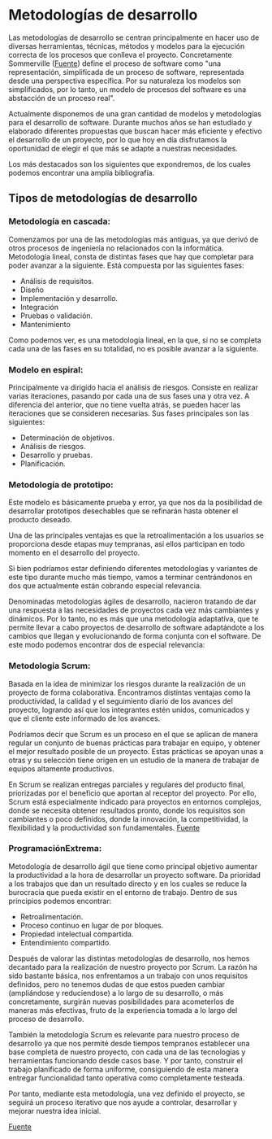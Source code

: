 # Metodologías de desarrollo

Las metodologías de desarrollo se centran principalmente en hacer uso de diversas herramientas, técnicas, métodos y modelos para la ejecución correcta de los procesos que conlleva el proyecto. Concretamente Sommerville ([Fuente](https://books.google.es/books?hl=es&lr=&id=gQWd49zSut4C&oi=fnd&pg=PR14&dq=Ian+Sommerville.+Ingenier%C3%ADa+del+Software,+9a+Edici%C3%B3n&ots=s775xtrBvi&sig=gYSUgO0IotekleX-1ppRObgta9U#v=onepage&q=Ian%20Sommerville.%20Ingenier%C3%ADa%20del%20Software%2C%209a%20Edici%C3%B3n&f=false)) define el proceso de software como "una representación, simplificada de un proceso de software, representada desde una perspectiva específica. Por su naturaleza los modelos son simplificados, por lo tanto, un modelo de procesos del software es una abstacción de un proceso real".

Actualmente disponemos de una gran cantidad de modelos y metodologías para el desarrollo de software. Durante muchos años se han estudiado y elaborado diferentes propuestas que buscan hacer más eficiente y efectivo el desarrollo de un proyecto, por lo que hoy en día disfrutamos la oportunidad de elegir el que más se adapte a nuestras necesidades.

Los más destacados son los siguientes que expondremos, de los cuales podemos encontrar una amplia bibliografía.

## Tipos de metodologías de desarrollo

### Metodología en cascada: 

Comenzamos por una de las metodologías más antiguas, ya que derivó de otros procesos de ingeniería no relacionados con la informática. Metodología lineal, consta de distintas fases que hay que completar para poder avanzar a la siguiente. Está compuesta por las siguientes fases:

- Análisis de requisitos.
- Diseño
- Implementación y desarrollo. 
- Integración
- Pruebas o validación.
- Mantenimiento

Como podemos ver, es una metodología lineal, en la que, si no se completa cada una de las fases en su totalidad, no es posible avanzar a la siguiente.

### Modelo en espiral: 

Principalmente va dirigido hacia el análisis de riesgos. Consiste en realizar varias iteraciones, pasando por cada una de sus fases una y otra vez. A diferencia del anterior, que no tiene vuelta atrás, se pueden hacer las iteraciones que se consideren necesarias. Sus fases principales son las siguientes:

- Determinación de objetivos. 
- Análisis de riesgos. 
- Desarrollo y pruebas.
- Planificación.

### Metodología de prototipo: 

Este modelo es básicamente prueba y error, ya que nos da la posibilidad de desarrollar prototipos desechables que se refinarán hasta obtener el producto deseado. 

Una de las principales ventajas es que la retroalimentación a los usuarios se proporciona desde etapas muy tempranas, así ellos participan en todo momento en el desarrollo del proyecto.

Si bien podríamos estar definiendo diferentes metodologías y variantes de este tipo durante mucho más tiempo, vamos a terminar centrándonos en dos que actualmente están cobrando especial relevancia.

Denominadas metodologías ágiles de desarrollo, nacieron tratando de dar una respuesta a las necesidades de proyectos cada vez más cambiantes y dinámicos. Por lo tanto, no es más que una metodología adaptativa, que te permite llevar a cabo proyectos de desarrollo de software adaptándote a los cambios que llegan y evolucionando de forma conjunta con el software. De este modo podemos encontrar dos de especial relevancia:

### Metodología Scrum: 

Basada en la idea de minimizar los riesgos durante la realización de un proyecto de forma colaborativa. Encontramos distintas ventajas como la productividad, la calidad y el seguimiento diario de los avances del proyecto, logrando así que los integrantes estén unidos, comunicados y que el cliente este informado de los avances.

Podríamos decir que Scrum es un proceso en el que se aplican de manera regular un conjunto de buenas prácticas para trabajar en equipo, y obtener el mejor resultado posible de un proyecto. Estas prácticas se apoyan unas a otras y su selección tiene origen en un estudio de la manera de trabajar de equipos altamente productivos.

En Scrum se realizan entregas parciales y regulares del producto final, priorizadas por el beneficio que aportan al receptor del proyecto. Por ello, Scrum está especialmente indicado para proyectos en entornos complejos, donde se necesita obtener resultados pronto, donde los requisitos son cambiantes o poco definidos, donde la innovación, la competitividad, la flexibilidad y la productividad son fundamentales. [Fuente](https://proyectosagiles.org/que-es-scrum/)

### ProgramaciónExtrema:

Metodología de desarrollo ágil que tiene como principal objetivo aumentar la productividad a la hora de desarrollar un proyecto software. Da prioridad a los trabajos que dan un resultado directo y en los cuales se reduce la burocracia que pueda existir en el entorno de trabajo. Dentro de sus principios podemos encontrar:

- Retroalimentación.
- Proceso continuo en lugar de por bloques. 
- Propiedad intelectual compartida.
- Entendimiento compartido.



Después de valorar las distintas metodologías de desarrollo, nos hemos decantado para la realización de nuestro proyecto por Scrum. La razón ha sido bastante básica, nos enfrentamos a un trabajo con unos requisitos definidos, pero no tenemos dudas de que estos pueden cambiar (ampliándose y reduciendose) a lo largo de su desarrollo, o más concretamente, surgirán nuevas posibilidades para acometerlos de maneras más efectivas, fruto de la experiencia tomada a lo largo del proceso de desarrollo.

También la metodología Scrum es relevante para nuestro proceso de desarrollo ya que nos permité desde tiempos tempranos establecer una base completa de nuestro proyecto, con cada una de las tecnologías y herramientas funcionando desde casos base. Y por tanto, construir el trabajo planificado de forma uniforme, consiguiendo de esta manera entregar funcionalidad tanto operativa como completamente testeada.

Por tanto, mediante esta metodología, una vez definido el proyecto, se seguirá un proceso iterativo que nos ayude a controlar, desarrollar y mejorar nuestra idea inicial.


[Fuente](https://www.megapractical.com/blog-de-arquitectura-soa-y-desarrollo-de-software/metodologias-de-desarrollo-de-software)